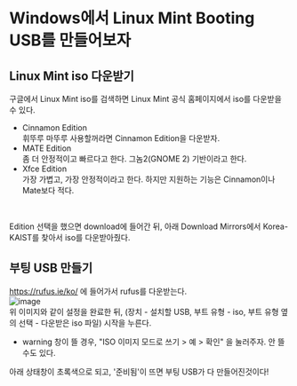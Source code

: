 # Windows에서 Linux Mint Booting USB를 만들어보자

## Linux Mint iso 다운받기
구글에서 Linux Mint iso를 검색하면 Linux Mint 공식 홈페이지에서 iso를 다운받을 수 있다. </br>
* Cinnamon Edition </br>
 휘뚜루 마뚜루 사용할꺼라면 Cinnamon Edition을 다운받자.
* MATE Edition </br>
 좀 더 안정적이고 빠르다고 한다. 그놈2(GNOME 2) 기반이라고 한다.
* Xfce Edition </br>
 가장 가볍고, 가장 안정적이라고 한다. 하지만 지원하는 기능은 Cinnamon이나 Mate보다 적다. </br>
 </br>
 
 Edition 선택을 했으면 download에 들어간 뒤, 아래 Download Mirrors에서 Korea-KAIST를 찾아서 iso를 다운받아줬다.
 
 
 ## 부팅 USB 만들기
 https://rufus.ie/ko/ 에 들어가서 rufus를 다운받는다. </br>
 ![image](https://user-images.githubusercontent.com/59169458/190451216-5f61be37-865c-40c1-a7b7-f4de1ed673f9.png) </br>
위 이미지와 같이 설정을 완료한 뒤, (장치 - 설치할 USB, 부트 유형 - iso, 부트 유형 옆의 선택 - 다운받은 iso 파일) 시작을 누른다. </br>
- warning 창이 뜰 경우, "ISO 이미지 모드로 쓰기 > 예 > 확인" 을 눌러주자. 안 뜰수도 있다. </br>

아래 상태창이 초록색으로 되고, '준비됨'이 뜨면 부팅 USB가 다 만들어진것이다!

